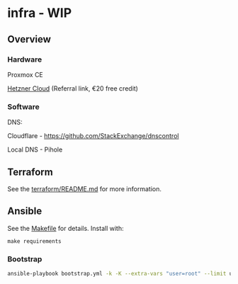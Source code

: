 # infra - WIP

## Overview

### Hardware

Proxmox CE

[Hetzner Cloud](https://hetzner.cloud/?ref=QAWf73zSnD2O) (Referral link, €20 free credit)

### Software

DNS:

Cloudflare - https://github.com/StackExchange/dnscontrol

Local DNS - Pihole

## Terraform

See the [terraform/README.md](terraform/README.md) for more information.


## Ansible

See the [Makefile](Makefile) for details. Install with:

```
make requirements
```

### Bootstrap

```bash
ansible-playbook bootstrap.yml -k -K --extra-vars "user=root" --limit ungrouped
```
